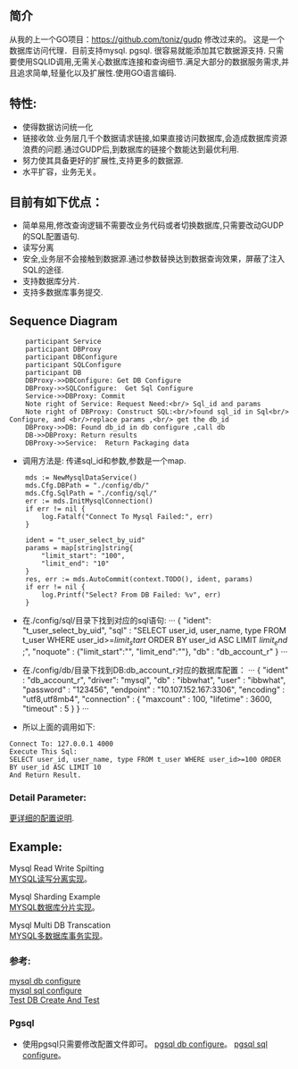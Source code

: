 ## 简介
从我的上一个GO项目：https://github.com/toniz/gudp 修改过来的。
这是一个数据库访问代理．目前支持mysql. pgsql. 很容易就能添加其它数据源支持.
只需要使用SQLID调用,无需关心数据库连接和查询细节.满足大部分的数据服务需求,并且追求简单,轻量化以及扩展性.使用GO语言编码.

## 特性:
* 使得数据访问统一化
* 链接收敛.业务层几千个数据请求链接,如果直接访问数据库,会造成数据库资源浪费的问题.通过GUDP后,到数据库的链接个数能达到最优利用.
* 努力使其具备更好的扩展性,支持更多的数据源.
* 水平扩容，业务无关。

## 目前有如下优点：
* 简单易用,修改查询逻辑不需要改业务代码或者切换数据库,只需要改动GUDP的SQL配置语句.
* 读写分离
* 安全,业务层不会接触到数据源.通过参数替换达到数据查询效果，屏蔽了注入SQL的途径.
* 支持数据库分片.  
* 支持多数据库事务提交.  


## Sequence Diagram
``` sequenceDiagram
    participant Service
    participant DBProxy
    participant DBConfigure
    participant SQLConfigure
    participant DB
    DBProxy->>DBConfigure: Get DB Configure
    DBProxy->>SQLConfigure:  Get Sql Configure
    Service->>DBProxy: Commit
    Note right of Service: Request Need:<br/> Sql_id and params
    Note right of DBProxy: Construct SQL:<br/>found sql_id in Sql<br/> Configure, and <br/>replace params ,<br/> get the db_id
    DBProxy->>DB: Found db_id in db configure ,call db
    DB->>DBProxy: Return results
    DBProxy->>Service:  Return Packaging data
```

* 调用方法是: 传递sql_id和参数,参数是一个map.
```
    mds := NewMysqlDataService()
    mds.Cfg.DBPath = "./config/db/"
    mds.Cfg.SqlPath = "./config/sql/"
    err := mds.InitMysqlConnection()
    if err != nil {
        log.Fatalf("Connect To Mysql Failed:", err)
    }

    ident = "t_user_select_by_uid"
    params = map[string]string{
        "limit_start": "100",
        "limit_end": "10"
    }
    res, err := mds.AutoCommit(context.TODO(), ident, params)
    if err != nil {
        log.Printf("Select? From DB Failed: %v", err)
    }
```

* 在./config/sql/目录下找到对应的sql语句:
···
    {
        "ident": "t_user_select_by_uid",
        "sql" : "SELECT user_id, user_name, type FROM t_user WHERE user_id>=$limit_start$ ORDER BY user_id ASC LIMIT $limit_end$ ;",
        "noquote" : {"limit_start":"", "limit_end":""},
        "db" : "db_account_r"
    }
···  

* 在./config/db/目录下找到DB:db_account_r对应的数据库配置：
···
    {
        "ident" : "db_account_r",
        "driver": "mysql",
        "db" : "ibbwhat",
        "user" : "ibbwhat",
        "password" : "123456",
        "endpoint" : "10.107.152.167:3306",
        "encoding" : "utf8,utf8mb4",
        "connection" : {
            "maxcount" : 100,
            "lifetime" : 3600,
            "timeout" : 5
        }
    }
···

* 所以上面的调用如下:
```
Connect To: 127.0.0.1 4000 
Execute This Sql:
SELECT user_id, user_name, type FROM t_user WHERE user_id>=100 ORDER BY user_id ASC LIMIT 10 
And Return Result.
```

### Detail Parameter:
[更详细的配置说明](doc/mysql_parameter.md).  

## Example:
Mysql Read Write Spilting  
[MYSQL读写分离实现](doc/mysql_read_write_splitting.md)。 

Mysql Sharding Example  
[MYSQL数据库分片实现](doc/mysql_db_sharding.md)。 

Mysql Multi DB Transcation  
[MYSQL多数据库事务实现](doc/mysql_multi_db_transaction.md)。 


### 参考:
[mysql db configure](example/db)  
[mysql sql configure](example/sql)  
[Test DB Create And Test](dbproxy_test.go)  


### Pgsql
* 使用pgsql只需要修改配置文件即可。
[pgsql db configure](example/db/pg_account.json)。
[pgsql sql configure](example/sql/pgsql_account.json)。


